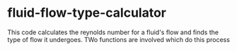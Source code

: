 # fluid-flow-type-calculator

This code calculates the reynolds number for a fluid's flow and finds the type of flow it undergoes. TWo functions are involved which do this process
